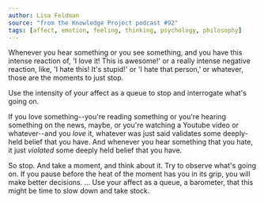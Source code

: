 ```yaml
---
author: Lisa Feldman
source: "from the Knowledge Project podcast #92"
tags: [affect, emotion, feeling, thinking, psychology, philosophy]
---
```

Whenever you hear something or you see something, and you have this intense reaction of, 'I love it! This is awesome!' or a really intense negative reaction, like, 'I hate this! It's stupid!' or 'I hate that person,' or whatever, those are the moments to just stop. 

Use the intensity of your affect as a queue to stop and interrogate what's going on. 

If you love something--you're reading something or you're hearing something on the news, maybe, or you're watching a Youtube video or whatever--and you *love* it, whatever was just said validates some deeply-held belief that you have. And whenever you hear something that you hate, it just *violated* some deeply held belief that you have. 

So stop. And take a moment, and think about it. Try to observe what's going on. If you pause before the heat of the moment has you in its grip, you will make better decisions. ... Use your affect as a queue, a barometer, that this might be time to slow down and take stock. 